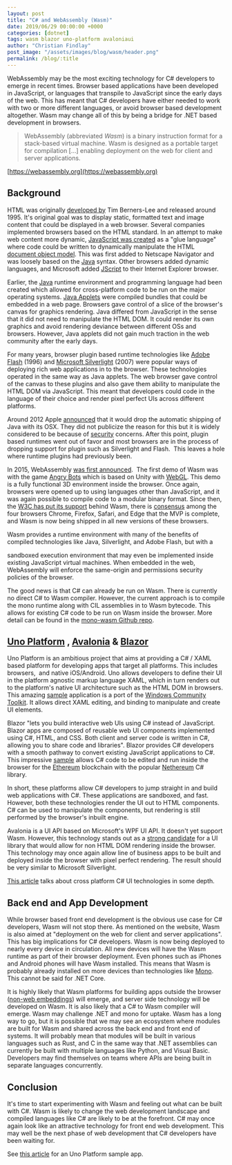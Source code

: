 ```yaml
---
layout: post
title: "C# and WebAssembly (Wasm)"
date: 2019/06/29 00:00:00 +0000
categories: [dotnet]
tags: wasm blazor uno-platform avaloniaui
author: "Christian Findlay"
post_image: "/assets/images/blog/wasm/header.png"
permalink: /blog/:title
---
```


WebAssembly may be the most exciting technology for C# developers to emerge in recent times. Browser based applications have been developed in JavaScript, or languages that transpile to JavaScript since the early days of the web. This has meant that C# developers have either needed to work with two or more different languages, or avoid browser based development altogether. Wasm may change all of this by being a bridge for .NET based development in browsers.

> WebAssembly (abbreviated _Wasm_) is a binary instruction format for a stack-based virtual machine. Wasm is designed as a portable target for compilation \[...\] enabling deployment on the web for client and server applications.

[https://webassembly.org](https://webassembly.org)

## Background
HTML was originally [developed by](https://en.wikipedia.org/wiki/HTML#History) Tim Berners-Lee and released around 1995. It's original goal was to display static, formatted text and image content that could be displayed in a web browser. Several companies implemented browsers based on the HTML standard. In an attempt to make web content more dynamic, [JavaScript was created](https://en.wikipedia.org/wiki/JavaScript#Beginnings_at_Netscape) as a "glue language" where code could be written to dynamically manipulate the HTML [document object model](https://en.wikipedia.org/wiki/Document_Object_Model). This was first added to Netscape Navigator and was loosely based on the [Java](https://en.wikipedia.org/wiki/Java_(programming_language)) syntax. Other browsers added dynamic languages, and Microsoft added [JScript](https://en.wikipedia.org/wiki/JScript) to their Internet Explorer browser.

Earlier, the [Java](https://en.wikipedia.org/wiki/Java_(programming_language)#History) runtime environment and programming language had been created which allowed for cross-platform code to be run on the major operating systems. [Java Applets](https://en.wikipedia.org/wiki/Java_applet#Embedding_into_a_web_page) were compiled bundles that could be embedded in a web page. Browsers gave control of a slice of the browser's canvas for graphics rendering. Java differed from JavaScript in the sense that it did not need to manipulate the HTML DOM. It could render its own graphics and avoid rendering deviance between different OSs and browsers. However, Java applets did not gain much traction in the web community after the early days.

For many years, browser plugin based runtime technologies like [Adobe Flash](https://en.wikipedia.org/wiki/Adobe_Flash_Player) (1996) and [Microsoft Silverlight](https://en.wikipedia.org/wiki/Microsoft_Silverlight) (2007) were popular ways of deploying rich web applications in to the browser. These technologies operated in the same way as Java applets. The web browser gave control of the canvas to these plugins and also gave them ability to manipulate the HTML DOM via JavaScript. This meant that developers could code in the language of their choice and render pixel perfect UIs across different platforms.

Around 2012 Apple [announced](https://www.huffpost.com/entry/apple-drops-java-mac_n_1989623) that it would drop the automatic shipping of Java with its OSX. They did not publicize the reason for this but it is widely considered to be because of [security](https://en.wikipedia.org/wiki/Java_security) concerns. After this point, plugin based runtimes went out of favor and most browsers are in the process of dropping support for plugin such as Silverlight and Flash.  This leaves a hole where runtime plugins had previously been.

In 2015, WebAssembly [was first announced](https://en.wikipedia.org/wiki/WebAssembly#History).  The first demo of Wasm was with the game [Angry Bots](https://beta.unity3d.com/jonas/AngryBots/) which is based on Unity with [WebGL](https://en.wikipedia.org/wiki/WebGL). This demo is a fully functional 3D environment inside the browser. Once again, browsers were opened up to using languages other than JavaScript, and it was again possible to compile code to a modular binary format. Since then, the [W3C has put its support](https://www.w3.org/community/webassembly/) behind Wasm, there is [consensus](https://webassembly.org/roadmap/) among the four browsers Chrome, Firefox, Safari, and Edge that the MVP is complete, and Wasm is now being shipped in all new versions of these browsers.

Wasm provides a runtime environment with many of the benefits of compiled technologies like Java, Silverlight, and Adobe Flash, but with a

sandboxed execution environment that may even be implemented inside existing JavaScript virtual machines. When embedded in the web, WebAssembly will enforce the same-origin and permissions security policies of the browser.

The good news is that C# can already be run on Wasm. There is currently no direct C# to Wasm compiler. However, the current approach is to compile the mono runtime along with CIL assemblies in to Wasm bytecode. This allows for existing C# code to be run on Wasm inside the browser. More detail can be found in the [mono-wasm Github repo](https://github.com/migueldeicaza/mono-wasm).

## [Uno Platform](https://platform.uno/) , [Avalonia](https://github.com/AvaloniaUI/Avalonia/issues/1387) & [Blazor](https://dotnet.microsoft.com/apps/aspnet/web-apps/client)
Uno Platform is an ambitious project that aims at providing a C# / XAML based platform for developing apps that target all platforms. This includes browsers,  and native iOS/Android. Uno allows developers to define their UI in the platform agnostic markup language XAML, which in turn renders out to the platform's native UI architecture such as the HTML DOM in browsers. This amazing [sample](http://windowstoolkit-wasm.platform.uno/) application is a port of the [Windows Community Toolkit](https://github.com/windows-toolkit/WindowsCommunityToolkit). It allows direct XAML editing, and binding to manipulate and create UI elements.

Blazor "lets you build interactive web UIs using C# instead of JavaScript. Blazor apps are composed of reusable web UI components implemented using C#, HTML, and CSS. Both client and server code is written in C#, allowing you to share code and libraries". Blazor provides C# developers with a smooth pathway to convert existing JavaScript applications to C#. This impressive [sample](http://playground.nethereum.com/) allows C# code to be edited and run inside the browser for the [Ethereum](https://www.ethereum.org/) blockchain with the popular [Nethereum](https://nethereum.com/) C# library.

In short, these platforms allow C# developers to jump straight in and build web applications with C#. These applications are sandboxed, and fast. However, both these technologies render the UI out to HTML components. C# can be used to manipulate the components, but rendering is still performed by the browser's inbuilt engine.

Avalonia is a UI API based on Microsoft's WPF UI API. It doesn't yet support Wasm. However, this technology stands out as a [strong candidate](https://github.com/AvaloniaUI/Avalonia/issues/1387) for a UI library that would allow for non HTML DOM rendering inside the browser. This technology may once again allow line of business apps to be built and deployed inside the browser with pixel perfect rendering. The result should be very similar to Microsoft Silverlight.

[This article](/cross-platform-c-ui-technologies/) talks about cross platform C# UI technologies in some depth.

## Back end and App Development
While browser based front end development is the obvious use case for C# developers, Wasm will not stop there. As mentioned on the website, Wasm is also aimed at "deployment on the web for client and server applications". This has big implications for C# developers. Wasm is now being deployed to nearly every device in circulation. All new devices will have the Wasm runtime as part of their browser deployment. Even phones such as iPhones and Android phones will have Wasm installed. This means that Wasm is probably already installed on more devices than technologies like [Mono](https://www.mono-project.com/). This cannot be said for .NET Core.

It is highly likely that Wasm platforms for building apps outside the browser ([non-web embeddings](https://webassembly.org/docs/non-web/)) will emerge, and server side technology will be developed on Wasm. It is also likely that a C# to Wasm compiler will emerge. Wasm may challenge .NET and mono for uptake. Wasm has a long way to go, but it is possible that we may see an ecosystem where modules are built for Wasm and shared across the back end and front end of systems. It will probably mean that modules will be built in various languages such as Rust, and C in the same way that .NET assemblies can currently be built with multiple languages like Python, and Visual Basic. Developers may find themselves on teams where APIs are being built in separate languages concurrently.

## Conclusion
It's time to start experimenting with Wasm and feeling out what can be built with C#. Wasm is likely to change the web development landscape and compiled languages like C# are likely to be at the forefront. C# may once again look like an attractive technology for front end web development. This may well be the next phase of web development that C# developers have been waiting for.

See [this article](/restclient-net-on-webassembly-c/) for an Uno Platform sample app.